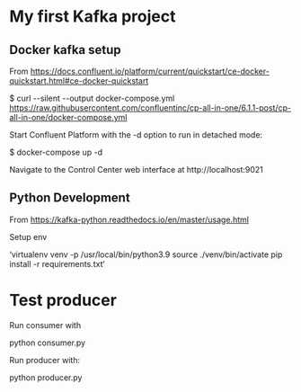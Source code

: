 # My first Kafka project

## Docker kafka setup

From https://docs.confluent.io/platform/current/quickstart/ce-docker-quickstart.html#ce-docker-quickstart

$ curl --silent --output docker-compose.yml \
 https://raw.githubusercontent.com/confluentinc/cp-all-in-one/6.1.1-post/cp-all-in-one/docker-compose.yml

Start Confluent Platform with the -d option to run in detached mode:

$ docker-compose up -d

Navigate to the Control Center web interface at http://localhost:9021

## Python Development

From https://kafka-python.readthedocs.io/en/master/usage.html

Setup env

‘virtualenv venv -p /usr/local/bin/python3.9
source ./venv/bin/activate
pip install -r requirements.txt‘

# Test producer

Run consumer with

python consumer.py

Run producer with:

python producer.py
